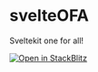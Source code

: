 # svelteOFA

Sveltekit one for all!

[![Open in StackBlitz](https://developer.stackblitz.com/img/open_in_stackblitz.svg)](https://stackblitz.com/github/realskyquest/svelteofa/)

